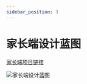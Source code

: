 ```yaml
---
sidebar_position: 3
---
```


# 家长端设计蓝图

[家长端项目链接](http://git.yiyoujiaoyu.com.cn/node-group/yiyou-write-borad/-/tree/master/projects/03-watch-client)

![家长端设计蓝图](http://yiyou-static.oss-cn-hangzhou.aliyuncs.com/white-board-docs-website/images/家长端设计蓝图.png)